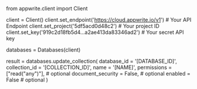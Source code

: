 from appwrite.client import Client

client = Client()
client.set_endpoint('https://cloud.appwrite.io/v1') # Your API Endpoint
client.set_project('5df5acd0d48c2') # Your project ID
client.set_key('919c2d18fb5d4...a2ae413da83346ad2') # Your secret API key

databases = Databases(client)

result = databases.update_collection(
    database_id = '[DATABASE_ID]',
    collection_id = '[COLLECTION_ID]',
    name = '[NAME]',
    permissions = ["read("any")"], # optional
    document_security = False, # optional
    enabled = False # optional
)
